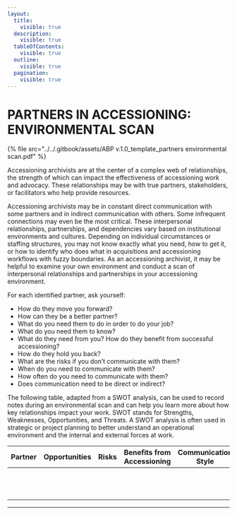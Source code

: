 ```yaml
---
layout:
  title:
    visible: true
  description:
    visible: true
  tableOfContents:
    visible: true
  outline:
    visible: true
  pagination:
    visible: true
---
```


# PARTNERS IN ACCESSIONING: ENVIRONMENTAL SCAN

{% file src="../../.gitbook/assets/ABP v.1.0_template_partners environmental scan.pdf" %}

Accessioning archivists are at the center of a complex web of relationships, the strength of which can impact the effectiveness of accessioning work and advocacy. These relationships may be with true partners, stakeholders, or facilitators who help provide resources.

Accessioning archivists may be in constant direct communication with some partners and in indirect communication with others. Some infrequent connections may even be the most critical. These interpersonal relationships, partnerships, and dependencies vary based on institutional environments and cultures. Depending on individual circumstances or staffing structures, you may not know exactly what you need, how to get it, or how to identify who does what in acquisitions and accessioning workflows with fuzzy boundaries. As an accessioning archivist, it may be helpful to examine your own environment and conduct a scan of interpersonal relationships and partnerships in your accessioning environment.

For each identified partner, ask yourself:

* How do they move you forward?
* How can they be a better partner?&#x20;
* What do you need them to do in order to do your job?
* What do you need them to know?
* What do they need from you? How do they benefit from successful accessioning?
* How do they hold you back?
* What are the risks if you don’t communicate with them?
* When do you need to communicate with them?&#x20;
* How often do you need to communicate with them?&#x20;
* Does communication need to be direct or indirect?

The following table, adapted from a SWOT analysis, can be used to record notes during an environmental scan and can help you learn more about how key relationships impact your work. SWOT stands for Strengths, Weaknesses, Opportunities, and Threats. A SWOT analysis is often used in strategic or project planning to better understand an operational environment and the internal and external forces at work.

<table data-full-width="false"><thead><tr><th>Partner</th><th>Opportunities</th><th>Risks</th><th>Benefits from Accessioning</th><th>Communication Style</th></tr></thead><tbody><tr><td> </td><td> </td><td> </td><td> </td><td> </td></tr><tr><td> </td><td> </td><td> </td><td> </td><td> </td></tr><tr><td> </td><td> </td><td> </td><td> </td><td> </td></tr><tr><td> </td><td> </td><td> </td><td> </td><td> </td></tr><tr><td> </td><td> </td><td> </td><td> </td><td> </td></tr><tr><td> </td><td> </td><td> </td><td> </td><td> </td></tr><tr><td> </td><td> </td><td> </td><td> </td><td> </td></tr><tr><td> </td><td> </td><td> </td><td> </td><td> </td></tr><tr><td> </td><td> </td><td> </td><td> </td><td> </td></tr><tr><td> </td><td> </td><td> </td><td> </td><td> </td></tr><tr><td> </td><td> </td><td> </td><td> </td><td> </td></tr><tr><td> </td><td> </td><td> </td><td> </td><td> </td></tr></tbody></table>

***
